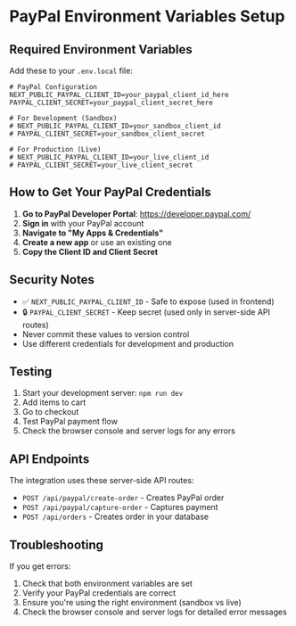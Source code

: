 # PayPal Environment Variables Setup

## Required Environment Variables

Add these to your `.env.local` file:

```env
# PayPal Configuration
NEXT_PUBLIC_PAYPAL_CLIENT_ID=your_paypal_client_id_here
PAYPAL_CLIENT_SECRET=your_paypal_client_secret_here

# For Development (Sandbox)
# NEXT_PUBLIC_PAYPAL_CLIENT_ID=your_sandbox_client_id
# PAYPAL_CLIENT_SECRET=your_sandbox_client_secret

# For Production (Live)
# NEXT_PUBLIC_PAYPAL_CLIENT_ID=your_live_client_id
# PAYPAL_CLIENT_SECRET=your_live_client_secret
```

## How to Get Your PayPal Credentials

1. **Go to PayPal Developer Portal**: https://developer.paypal.com/
2. **Sign in** with your PayPal account
3. **Navigate to "My Apps & Credentials"**
4. **Create a new app** or use an existing one
5. **Copy the Client ID and Client Secret**

## Security Notes

- ✅ `NEXT_PUBLIC_PAYPAL_CLIENT_ID` - Safe to expose (used in frontend)
- 🔒 `PAYPAL_CLIENT_SECRET` - Keep secret (used only in server-side API routes)
- Never commit these values to version control
- Use different credentials for development and production

## Testing

1. Start your development server: `npm run dev`
2. Add items to cart
3. Go to checkout
4. Test PayPal payment flow
5. Check the browser console and server logs for any errors

## API Endpoints

The integration uses these server-side API routes:
- `POST /api/paypal/create-order` - Creates PayPal order
- `POST /api/paypal/capture-order` - Captures payment
- `POST /api/orders` - Creates order in your database

## Troubleshooting

If you get errors:
1. Check that both environment variables are set
2. Verify your PayPal credentials are correct
3. Ensure you're using the right environment (sandbox vs live)
4. Check the browser console and server logs for detailed error messages 